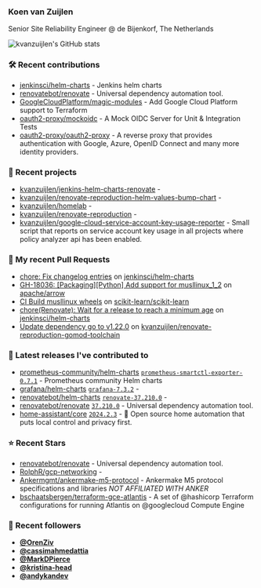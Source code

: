 ### Koen van Zuijlen

Senior Site Reliability Engineer @ de Bijenkorf, The Netherlands

![kvanzuijlen's GitHub stats](https://github-readme-stats.vercel.app/api?username=kvanzuijlen&show=reviews,discussions_started,discussions_answered,prs_merged,prs_merged_percentage&show_icons=true&theme=dark&cache_seconds=86400)

### 🛠️ Recent contributions

- [jenkinsci/helm-charts](https://github.com/jenkinsci/helm-charts) - Jenkins helm charts
- [renovatebot/renovate](https://github.com/renovatebot/renovate) - Universal dependency automation tool.
- [GoogleCloudPlatform/magic-modules](https://github.com/GoogleCloudPlatform/magic-modules) - Add Google Cloud Platform support to Terraform
- [oauth2-proxy/mockoidc](https://github.com/oauth2-proxy/mockoidc) - A Mock OIDC Server for Unit &amp; Integration Tests
- [oauth2-proxy/oauth2-proxy](https://github.com/oauth2-proxy/oauth2-proxy) - A reverse proxy that provides authentication with Google, Azure, OpenID Connect and many more identity providers.

### 🌱 Recent projects

- [kvanzuijlen/jenkins-helm-charts-renovate](https://github.com/kvanzuijlen/jenkins-helm-charts-renovate) - 
- [kvanzuijlen/renovate-reproduction-helm-values-bump-chart](https://github.com/kvanzuijlen/renovate-reproduction-helm-values-bump-chart) - 
- [kvanzuijlen/homelab](https://github.com/kvanzuijlen/homelab) - 
- [kvanzuijlen/renovate-reproduction](https://github.com/kvanzuijlen/renovate-reproduction) - 
- [kvanzuijlen/google-cloud-service-account-key-usage-reporter](https://github.com/kvanzuijlen/google-cloud-service-account-key-usage-reporter) - Small script that reports on service account key usage in all projects where policy analyzer api has been enabled.

### 🚧 My recent Pull Requests

- [chore: Fix changelog entries](https://github.com/jenkinsci/helm-charts/pull/1022) on [jenkinsci/helm-charts](https://github.com/jenkinsci/helm-charts)
- [GH-18036: [Packaging][Python] Add support for musllinux_1_2](https://github.com/apache/arrow/pull/40177) on [apache/arrow](https://github.com/apache/arrow)
- [CI Build musllinux wheels](https://github.com/scikit-learn/scikit-learn/pull/28490) on [scikit-learn/scikit-learn](https://github.com/scikit-learn/scikit-learn)
- [chore(Renovate): Wait for a release to reach a minimum age](https://github.com/jenkinsci/helm-charts/pull/1014) on [jenkinsci/helm-charts](https://github.com/jenkinsci/helm-charts)
- [Update dependency go to v1.22.0](https://github.com/kvanzuijlen/renovate-reproduction-gomod-toolchain/pull/2) on [kvanzuijlen/renovate-reproduction-gomod-toolchain](https://github.com/kvanzuijlen/renovate-reproduction-gomod-toolchain)

### 🚀 Latest releases I've contributed to

- [prometheus-community/helm-charts](https://github.com/prometheus-community/helm-charts) [`prometheus-smartctl-exporter-0.7.1`](https://github.com/prometheus-community/helm-charts/releases/tag/prometheus-smartctl-exporter-0.7.1) - Prometheus community Helm charts
- [grafana/helm-charts](https://github.com/grafana/helm-charts) [`grafana-7.3.2`](https://github.com/grafana/helm-charts/releases/tag/grafana-7.3.2) - 
- [renovatebot/helm-charts](https://github.com/renovatebot/helm-charts) [`renovate-37.210.0`](https://github.com/renovatebot/helm-charts/releases/tag/renovate-37.210.0) - 
- [renovatebot/renovate](https://github.com/renovatebot/renovate) [`37.210.0`](https://github.com/renovatebot/renovate/releases/tag/37.210.0) - Universal dependency automation tool.
- [home-assistant/core](https://github.com/home-assistant/core) [`2024.2.3`](https://github.com/home-assistant/core/releases/tag/2024.2.3) - :house_with_garden: Open source home automation that puts local control and privacy first.

### ⭐ Recent Stars

- [renovatebot/renovate](https://github.com/renovatebot/renovate) - Universal dependency automation tool.
- [RolphR/gcp-networking](https://github.com/RolphR/gcp-networking) - 
- [Ankermgmt/ankermake-m5-protocol](https://github.com/Ankermgmt/ankermake-m5-protocol) - Ankermake M5 protocol specifications and libraries *NOT AFFILIATED WITH ANKER*
- [bschaatsbergen/terraform-gce-atlantis](https://github.com/bschaatsbergen/terraform-gce-atlantis) - A set of @hashicorp Terraform configurations for running Atlantis on @googlecloud Compute Engine

### 👀 Recent followers

- [**@OrenZiv**](https://github.com/OrenZiv)
- [**@cassimahmedattia**](https://github.com/cassimahmedattia)
- [**@MarkDPierce**](https://github.com/MarkDPierce)
- [**@kristina-head**](https://github.com/kristina-head)
- [**@andykandev**](https://github.com/andykandev)
